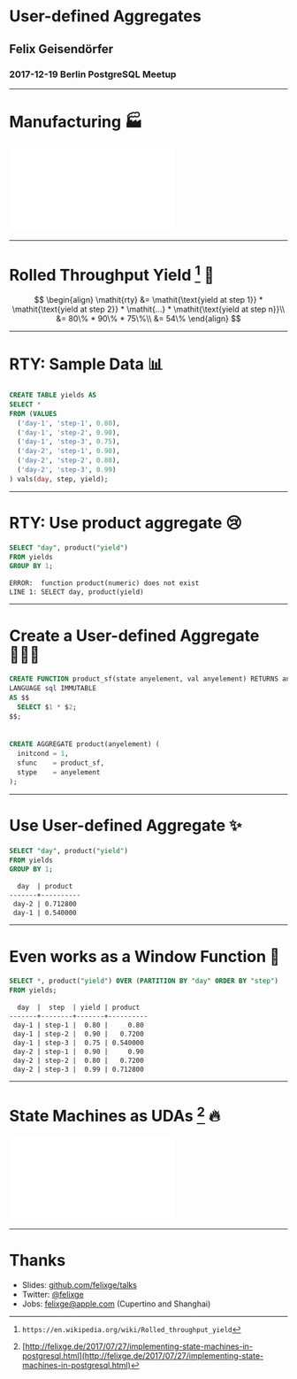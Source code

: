 # User-defined Aggregates

## Felix Geisendörfer

### 2017-12-19 Berlin PostgreSQL Meetup

---

# Manufacturing 🏭

![inline](rty.pdf)

---

# Rolled Throughput Yield [^1] 🔮


$$
\begin{align}
\mathit{rty} &= \mathit{\text{yield at step 1}} * \mathit{\text{yield at step 2}} * \mathit{...} * \mathit{\text{yield at step n}}\\
&= 80\% * 90\% * 75\%\\
&= 54\%
\end{align}
$$

[^1]: `https://en.wikipedia.org/wiki/Rolled_throughput_yield`

---

# RTY: Sample Data 📊

```sql
CREATE TABLE yields AS
SELECT *
FROM (VALUES
  ('day-1', 'step-1', 0.80),
  ('day-1', 'step-2', 0.90),
  ('day-1', 'step-3', 0.75),
  ('day-2', 'step-1', 0.90),
  ('day-2', 'step-2', 0.80),
  ('day-2', 'step-3', 0.99)
) vals(day, step, yield);
```
---

# RTY: Use product aggregate 😢

```sql
SELECT "day", product("yield")
FROM yields
GROUP BY 1;
```
```
ERROR:  function product(numeric) does not exist
LINE 1: SELECT day, product(yield)
```

---

# Create a User-defined Aggregate 🧙🏻‍♂️


```sql
CREATE FUNCTION product_sf(state anyelement, val anyelement) RETURNS anyelement
LANGUAGE sql IMMUTABLE
AS $$
  SELECT $1 * $2;
$$;


CREATE AGGREGATE product(anyelement) (
  initcond = 1,
  sfunc    = product_sf,
  stype    = anyelement
);
```

---

# Use User-defined Aggregate ✨

```sql
SELECT "day", product("yield")
FROM yields
GROUP BY 1;
```
```
  day  | product
-------+----------
 day-2 | 0.712800
 day-1 | 0.540000
```

---

# Even works as a Window Function 🤩

```sql
SELECT *, product("yield") OVER (PARTITION BY "day" ORDER BY "step")
FROM yields;
```
```
  day  |  step  | yield | product
-------+--------+-------+----------
 day-1 | step-1 |  0.80 |     0.80
 day-1 | step-2 |  0.90 |   0.7200
 day-1 | step-3 |  0.75 | 0.540000
 day-2 | step-1 |  0.90 |     0.90
 day-2 | step-2 |  0.80 |   0.7200
 day-2 | step-3 |  0.99 | 0.712800
```

---

# State Machines as UDAs [^2] 🔥

![inline](state_machine.pdf)

[^2]: [http://felixge.de/2017/07/27/implementing-state-machines-in-postgresql.html](http://felixge.de/2017/07/27/implementing-state-machines-in-postgresql.html)

---

# Thanks

* Slides: [github.com/felixge/talks]()
* Twitter: [@felixge](twitter.com/felixge)
* Jobs: [felixge@apple.com]() (Cupertino and Shanghai)
